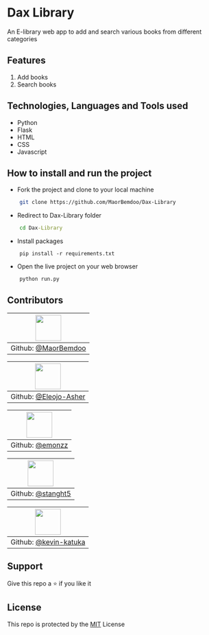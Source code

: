 # Dax Library
An E-library web app to add and search various books from different categories

## Features

1. Add books
2. Search books

## Technologies, Languages and Tools used

- Python
- Flask
- HTML
- CSS
- Javascript

<!-- ## Encountered Challenges and future Features

- Working on the backend and database, so that users can login to view their progress -->

## How to install and run the project

- Fork the project and clone to your local machine
```bash
    git clone https://github.com/MaorBemdoo/Dax-Library
```
- Redirect to Dax-Library folder
```cmd
    cd Dax-Library
```
- Install packages
```node
    pip install -r requirements.txt
```
- Open the live project on your web browser
```node
    python run.py
```

<!-- ## Demo

<div align="center">
    <img src="src/assets/desktopScreenshot.jpg" alt="Desktop Screenshot">
    <img src="src/assets/questionScreenshot.jpg" alt="Question Screenshot">
</div>

**[Demo Link](https://quizon.vercel.app)** -->

## Contributors

| <img src="https://github.com/MaorBemdoo.png" width="60px"/> |
|:--:|
|Github: [@MaorBemdoo](https://github.com/MaorBemdoo)|

| <img src="https://github.com/Eleojo-Asher.png" width="60px"/> |
|:--:|
|Github: [@Eleojo-Asher](https://github.com/Eleojo-Asher)|

| <img src="https://github.com/emonzz.png" width="60px"/> |
|:--:|
|Github: [@emonzz](https://github.com/emonzz)|

| <img src="https://github.com/stanght5.png" width="60px"/> |
|:--:|
|Github: [@stanght5](https://github.com/stanght5)|

| <img src="https://github.com/kevin-katuka.png" width="60px"/> |
|:--:|
|Github: [@kevin-katuka](https://github.com/kevin-katuka)|

## Support

Give this repo a ⭐ if you like it

## License

This repo is protected by the [MIT](LICENSE) License